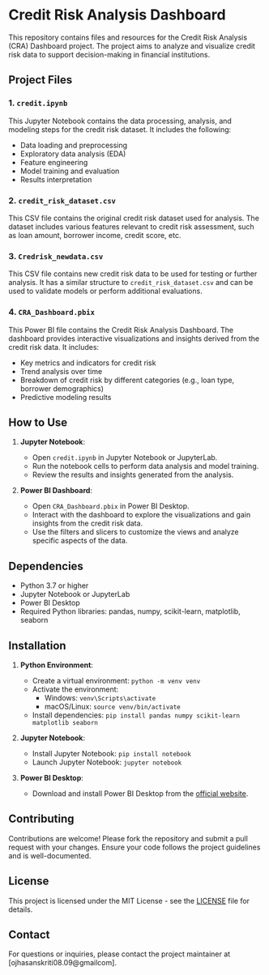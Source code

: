 # Credit Risk Analysis Dashboard

This repository contains files and resources for the Credit Risk Analysis (CRA) Dashboard project. The project aims to analyze and visualize credit risk data to support decision-making in financial institutions.

## Project Files

### 1. `credit.ipynb`
This Jupyter Notebook contains the data processing, analysis, and modeling steps for the credit risk dataset. It includes the following:
- Data loading and preprocessing
- Exploratory data analysis (EDA)
- Feature engineering
- Model training and evaluation
- Results interpretation

### 2. `credit_risk_dataset.csv`
This CSV file contains the original credit risk dataset used for analysis. The dataset includes various features relevant to credit risk assessment, such as loan amount, borrower income, credit score, etc.

### 3. `Credrisk_newdata.csv`
This CSV file contains new credit risk data to be used for testing or further analysis. It has a similar structure to `credit_risk_dataset.csv` and can be used to validate models or perform additional evaluations.

### 4. `CRA_Dashboard.pbix`
This Power BI file contains the Credit Risk Analysis Dashboard. The dashboard provides interactive visualizations and insights derived from the credit risk data. It includes:
- Key metrics and indicators for credit risk
- Trend analysis over time
- Breakdown of credit risk by different categories (e.g., loan type, borrower demographics)
- Predictive modeling results

## How to Use

1. **Jupyter Notebook**:
   - Open `credit.ipynb` in Jupyter Notebook or JupyterLab.
   - Run the notebook cells to perform data analysis and model training.
   - Review the results and insights generated from the analysis.

2. **Power BI Dashboard**:
   - Open `CRA_Dashboard.pbix` in Power BI Desktop.
   - Interact with the dashboard to explore the visualizations and gain insights from the credit risk data.
   - Use the filters and slicers to customize the views and analyze specific aspects of the data.

## Dependencies

- Python 3.7 or higher
- Jupyter Notebook or JupyterLab
- Power BI Desktop
- Required Python libraries: pandas, numpy, scikit-learn, matplotlib, seaborn

## Installation

1. **Python Environment**:
   - Create a virtual environment: `python -m venv venv`
   - Activate the environment:
     - Windows: `venv\Scripts\activate`
     - macOS/Linux: `source venv/bin/activate`
   - Install dependencies: `pip install pandas numpy scikit-learn matplotlib seaborn`

2. **Jupyter Notebook**:
   - Install Jupyter Notebook: `pip install notebook`
   - Launch Jupyter Notebook: `jupyter notebook`

3. **Power BI Desktop**:
   - Download and install Power BI Desktop from the [official website](https://powerbi.microsoft.com/desktop/).

## Contributing

Contributions are welcome! Please fork the repository and submit a pull request with your changes. Ensure your code follows the project guidelines and is well-documented.

## License

This project is licensed under the MIT License - see the [LICENSE](LICENSE) file for details.

## Contact

For questions or inquiries, please contact the project maintainer at [ojhasanskriti08.09@gmailcom].
